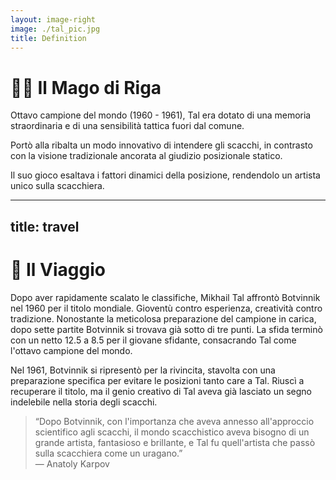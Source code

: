 ```yaml
---
layout: image-right
image: ./tal_pic.jpg
title: Definition
---
```


# 🧙‍♂️ Il Mago di Riga

<div class="mt-6 text-left">
  <p class="text-base text-gray-500 mb-4 leading-relaxed">
    Ottavo campione del mondo (1960 - 1961), Tal era dotato di una memoria straordinaria e di una sensibilità tattica fuori dal comune.      
  </p>
  <p class="text-base text-gray-500 leading-relaxed">
    Portò alla ribalta un modo innovativo di intendere gli scacchi, in contrasto con la visione tradizionale ancorata al giudizio posizionale statico.
  </p>
  <p class="text-base text-gray-500 leading-relaxed">
    Il suo gioco esaltava i fattori dinamici della posizione, rendendolo un artista unico sulla scacchiera.
  </p>
</div> 
<Footer />

---
title: travel
---

# 🚀 Il Viaggio

<div class="mt-6 text-left">
  <p class="text-base text-gray-500 mb-4 leading-relaxed">
    Dopo aver rapidamente scalato le classifiche, Mikhail Tal affrontò Botvinnik nel 1960 per il titolo mondiale. Gioventù contro esperienza, creatività contro tradizione. Nonostante la meticolosa preparazione del campione in carica, dopo sette partite Botvinnik si trovava già sotto di tre punti. La sfida terminò con un netto 12.5 a 8.5 per il giovane sfidante, consacrando Tal come l'ottavo campione del mondo.     
  </p>
  <p class="text-base text-gray-500 leading-relaxed">
    Nel 1961, Botvinnik si ripresentò per la rivincita, stavolta con una preparazione specifica per evitare le posizioni tanto care a Tal. Riuscì a recuperare il titolo, ma il genio creativo di Tal aveva già lasciato un segno indelebile nella storia degli scacchi.
  </p>
  <blockquote class="border-l-4 border-blue-500 pl-4 text-gray-500">
    “Dopo Botvinnik, con l'importanza che aveva annesso all'approccio scientifico agli scacchi, il mondo scacchistico aveva bisogno di un grande artista, fantasioso e brillante, e Tal fu quell'artista che passò sulla scacchiera come un uragano.”
    <footer class="text-sm text-gray-400 mt-2">— Anatoly Karpov</footer>
  </blockquote>
</div> 
<Footer />